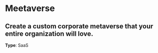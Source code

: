 # Meetaverse
## Create a custom corporate metaverse that your entire organization will love.
**Type**: SaaS
